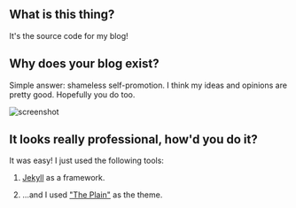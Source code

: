 ## What is this thing?

It's the source code for my blog!

## Why does your blog exist?

Simple answer: shameless self-promotion.  I think my ideas and opinions are pretty good.  Hopefully you do too.

![screenshot](https://media.giphy.com/media/3oriePvRxaYKu3Blkc/giphy.gif)

## It looks really professional, how'd you do it?

It was easy!  I just used the following tools:

1. [Jekyll](https://jekyllrb.com/) as a framework.

2. ...and I used ["The Plain"](https://github.com/heiswayi/the-plain) as the theme.
